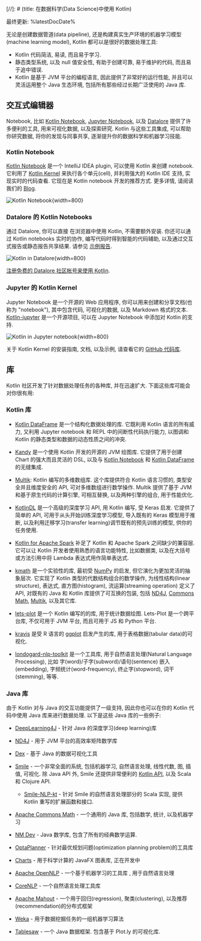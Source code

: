 [//]: # (title: 在数据科学(Data Science)中使用 Kotlin)

最终更新: %latestDocDate%

无论是创建数据管道(data pipeline), 还是构建真实生产环境的机器学习模型(machine learning model), Kotlin 都可以是很好的数据处理工具:
* Kotlin 代码简洁, 易读, 而且易于学习.
* 静态类型系统, 以及 null 值安全性, 有助于创建可靠, 易于维护的代码, 而且易于追中错误.
* Kotlin 是基于 JVM 平台的编程语言, 因此提供了非常好的运行性能, 并且可以灵活运用整个 Java 生态环境, 包括所有那些经过长期广泛使用的 Java 库.

## 交互式编辑器

Notebook, 比如
[Kotlin Notebook](https://plugins.jetbrains.com/plugin/16340-kotlin-notebook),
[Jupyter Notebook](https://jupyter.org/),
以及 [Datalore](http://jetbrains.com/datalore)
提供了许多便利的工具, 用来可视化数据, 以及探索研究.
Kotlin 与这些工具集成, 可以帮助你研究数据, 将你的发现与同事共享, 逐渐提升你的数据科学和机器学习技能.

### Kotlin Notebook

[Kotlin Notebook](https://plugins.jetbrains.com/plugin/16340-kotlin-notebook)
是一个 IntelliJ IDEA plugin, 可以使用 Kotlin 来创建 notebook.
它利用了 [Kotlin Kernel](#jupyter-kotlin-kernel) 来执行各个单元(cell),
并利用强大的 Kotlin IDE 支持, 实现实时的代码查看.
它现在是 Kotlin notebook 开发的推荐方式.
更多详情, 请阅读我们的 [Blog](https://blog.jetbrains.com/kotlin/2023/07/introducing-kotlin-notebook/).

![Kotlin Notebook](kotlin-notebook.png){width=800}

### Datalore 的 Kotlin Notebooks

通过 Datalore, 你可以直接 在浏览器中使用 Kotlin, 不需要额外安装.
你还可以通过 Kotlin notebooks 实时的协作, 编写代码时得到智能的代码辅助, 以及通过交互式报告或静态报告共享结果.
请参见 [示例报告](https://datalore.jetbrains.com/view/report/9YLrg20eesVX2cQu1FKLiZ).

![Kotlin in Datalore](kotlin-datalore.png){width=800}

[注册免费的 Datalore 社区帐号来使用 Kotlin](https://datalore.jetbrains.com/).

### Jupyter 的 Kotlin Kernel

Jupyter Notebook 是一个开源的 Web 应用程序, 你可以用来创建和分享文档(也称为 "notebook"), 其中包含代码, 可视化的数据, 以及 Markdown 格式的文本.
[Kotlin-jupyter](https://github.com/Kotlin/kotlin-jupyter) 是一个开源项目, 可以在 Jupyter Notebook 中添加对 Kotlin 的支持.

![Kotlin in Jupyter notebook](kotlin-jupyter-kernel.png){width=800}

关于 Kotlin Kernel 的安装指南, 文档, 以及示例, 请查看它的 [GitHub 代码库](https://github.com/Kotlin/kotlin-jupyter).

## 库

Kotlin 社区开发了针对数据处理任务的各种库, 并在迅速扩大.
下面这些库可能会对你很有用:

### Kotlin 库

* [Kotlin DataFrame](https://github.com/Kotlin/dataframe) 是一个结构化数据处理的库.
  它既利用 Kotlin 语言的所有威力, 又利用 Jupyter notebook 和 REPL 中的间断性代码执行能力,
  以图调和 Kotlin 的静态类型和数据的动态性质之间的冲突.

* [Kandy](https://kotlin.github.io/kandy/welcome.html) 是一个使用 Kotlin 开发的开源的 JVM 绘图库.
  它提供了用于创建 Chart 的强大而且灵活的 DSL,
  以及与 [Kotlin Notebook](https://plugins.jetbrains.com/plugin/16340-kotlin-notebook) 
  和 [Kotlin DataFrame](https://kotlin.github.io/dataframe/gettingstarted.html) 的无缝集成.

* [Multik](https://github.com/Kotlin/multik): Kotlin 编写的多维数组库.
  这个库提供符合 Kotlin 语言习惯的, 类型安全并且维度安全的 API, 可对多维数组进行数学操作.
  Multik 提供了基于 JVM 和基于原生代码的计算引擎, 可相互替换,
  以及两种引擎的组合, 用于性能优化.

* [KotlinDL](https://github.com/jetbrains/kotlindl) 是一个高级的深度学习 API, 用 Kotlin 编写, 受 Keras 启发.
  它提供了简单的 API, 可用于从头开始训练深度学习模型, 导入既有的 Keras 模型用于推断,
  以及利用迁移学习(transfer learning)调节既有的预先训练的模型, 供你的任务使用.

* [Kotlin for Apache Spark](https://github.com/JetBrains/kotlin-spark-api) 补足了 Kotlin 和 Apache Spark 之间缺少的兼容层.
  它可以让 Kotlin 开发者使用熟悉的语言功能特性, 比如数据类, 以及在大括号或方法引用中将 Lambda 表达式用作简单表达式.

* [kmath](https://github.com/mipt-npm/kmath) 是一个实验性的库, 最初受 [NumPy](https://numpy.org/) 的启发, 但它演化为更加灵活的抽象层次.
  它实现了 Kotlin 类型的代数结构组合的数学操作,
  为线性结构(linear structure), 表达式, 直方图(histogram), 流运算(streaming operation) 定义了 API,
  对既有的 Java 和 Kotlin 库提供了可互换的包装, 包括
  [ND4J](https://github.com/eclipse/deeplearning4j/tree/master/nd4j), 
  [Commons Math](https://commons.apache.org/proper/commons-math/),
  [Multik](https://github.com/Kotlin/multik), 以及其它库.

* [lets-plot](https://github.com/JetBrains/lets-plot) 是一个 Kotlin 编写的的库, 用于统计数据绘图.
  Lets-Plot 是一个跨平台库, 不仅可用于 JVM 平台, 而且可用于 JS 和 Python 平台.

* [kravis](https://github.com/holgerbrandl/kravis) 是受 R 语言的 [ggplot](https://ggplot2.tidyverse.org/) 启发产生的库,
  用于表格数据(tabular data)的可视化.

* [londogard-nlp-toolkit](https://github.com/londogard/londogard-nlp-toolkit/) 是一个工具库,
  用于自然语言处理(Natural Language Processing), 比如 字(word)/子字(subword)/语句(sentence) 嵌入(embedding), 字频统计(word-frequency), 终止字(stopword), 词干(stemming), 等等.

### Java 库

由于 Kotlin 对与 Java 的交互功能提供了一级支持, 因此你也可以在你的 Kotlin 代码中使用 Java 库来进行数据处理.
以下是这些 Java 库的一些例子:

* [DeepLearning4J](https://deeplearning4j.konduit.ai) - 针对 Java 的深度学习(deep learning)库

* [ND4J](https://github.com/eclipse/deeplearning4j/tree/master/nd4j) - 用于 JVM 平台的高效率矩阵数学库

* [Dex](https://github.com/PatMartin/Dex) - 基于 Java 的数据可视化工具

* [Smile](https://github.com/haifengl/smile) - 一个非常全面的系统,
  包括机器学习, 自然语言处理, 线性代数, 图, 插值, 可视化.
  除 Java API 外, Smile 还提供非常便利的 [Kotlin API](https://haifengl.github.io/api/kotlin/index.html),
  以及 Scala 和 Clojure API.
   * [Smile-NLP-kt](https://github.com/londogard/smile-nlp-kt) - 针对 Smile 的自然语言处理部分的 Scala 实现, 提供 Kotlin 重写的扩展函数和接口.

* [Apache Commons Math](https://commons.apache.org/proper/commons-math/) - 一个通用的 Java 库, 包括数学, 统计, 以及机器学习

* [NM Dev](https://nm.dev/) - Java 数学库, 包含了所有的经典数学运算.

* [OptaPlanner](https://www.optaplanner.org/) - 针对最优规划问题(optimization planning problem)的工具库

* [Charts](https://github.com/HanSolo/charts) - 用于科学计算的 JavaFX 图表库, 正在开发中

* [Apache OpenNLP](https://opennlp.apache.org/) - 一个基于机器学习的工具库 , 用于自然语言处理

* [CoreNLP](https://stanfordnlp.github.io/CoreNLP/) - 一个自然语言处理工具库

* [Apache Mahout](https://mahout.apache.org/) - 一个用于回归(regression), 聚类(clustering), 以及推荐(recommendation)的分布式框架

* [Weka](https://www.cs.waikato.ac.nz/ml/index.html) - 用于数据挖掘任务的一组机器学习算法

* [Tablesaw](https://github.com/jtablesaw/tablesaw) - 一个 Java 数据框架. 包含基于 Plot.ly 的可视化库.
